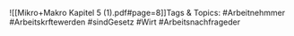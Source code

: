 
![[Mikro+Makro Kapitel 5 (1).pdf#page=8]]Tags & Topics:
   #Arbeitnehmmer
   #Arbeitskrftewerden
   #sindGesetz
   #Wirt
   #Arbeitsnachfrageder